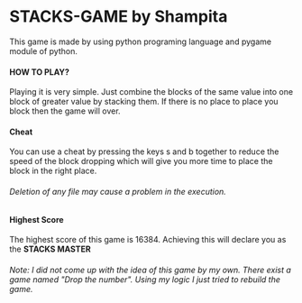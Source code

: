 # STACKS-GAME by Shampita
This game is made by using python programing language and pygame module of python. 
#### HOW TO PLAY?
Playing it is very simple. Just combine the blocks of the same value into one block of greater value by stacking them. If there is no place to place you block then the game will over.
#### Cheat
You can use a cheat by pressing the keys s and b together to reduce the speed of the block dropping which will give you more time to place the block in the right place.
###### Deletion of any file may cause a problem in the execution.
#### Highest Score
The highest score of this game is 16384. Achieving this will declare you as the **STACKS MASTER**
###### Note: I did not come up with the idea of this game by my own. There exist a game named "Drop the number". Using my logic I just tried to rebuild the game.
